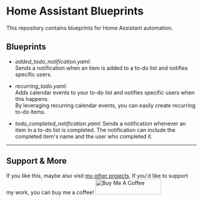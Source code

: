 # Home Assistant Blueprints

This repository contains blueprints for Home Assistant automation.

## Blueprints

- *added_todo_notification.yaml*:  
  Sends a notification when an item is added to a to-do list and notifies specific users.

- *recurring_todo.yaml*:  
  Adds calendar events to your to-do list and notifies specific users when this happens.  
  By leveraging recurring calendar events, you can easily create recurring to-do items.

- *todo_completed_notification.yaml*:
  Sends a notification whenever an item in a to-do list is completed. The notification can include the completed item's name and the user who completed it.

---

## Support & More
If you like this, maybe also visit [my other projects](https://github.com/IMMRMKW). If you'd like to support my work, you can buy me a coffee!
<a href="https://www.buymeacoffee.com/immrmkw" target="_blank"><img src="https://cdn.buymeacoffee.com/buttons/default-orange.png" alt="Buy Me A Coffee" height="41" width="174"></a>
